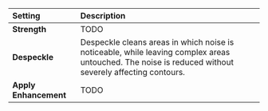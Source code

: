 | Setting               | Description                                                                                                                                           |
| :-------------------- | :---------------------------------------------------------------------------------------------------------------------------------------------------- |
| **Strength**          | TODO                                                                                                                                                  |
| **Despeckle**         | Despeckle cleans areas in which noise is noticeable, while leaving complex areas untouched. The noise is reduced without severely affecting contours. |
| **Apply Enhancement** | TODO                                                                                                                                                  |